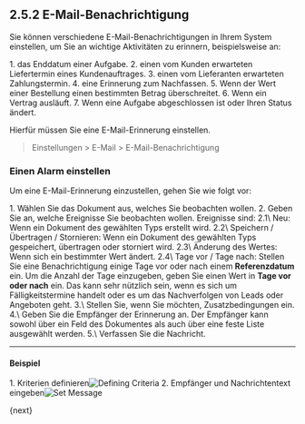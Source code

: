 ## 2.5.2 E-Mail-Benachrichtigung

Sie können verschiedene E-Mail-Benachrichtigungen in Ihrem System einstellen, um Sie an wichtige Aktivitäten zu erinnern, beispielsweise an:

1\. das Enddatum einer Aufgabe.
2\. einen vom Kunden erwarteten Liefertermin eines Kundenauftrages.
3\. einen vom Lieferanten erwarteten Zahlungstermin.
4\. eine Erinnerung zum Nachfassen.
5\. Wenn der Wert einer Bestellung einen bestimmten Betrag überschreitet.
6\. Wenn ein Vertrag ausläuft.
7\. Wenn eine Aufgabe abgeschlossen ist oder Ihren Status ändert.

Hierfür müssen Sie eine E-Mail-Erinnerung einstellen.

> Einstellungen > E-Mail > E-Mail-Benachrichtigung

### Einen Alarm einstellen

Um eine E-Mail-Erinnerung einzustellen, gehen Sie wie folgt vor:

1\. Wählen Sie das Dokument aus, welches Sie beobachten wollen.
2\. Geben Sie an, welche Ereignisse Sie beobachten wollen. Ereignisse sind:
2.1\ Neu: Wenn ein Dokument des gewählten Typs erstellt wird.
2.2\ Speichern / Übertragen / Stornieren: Wenn ein Dokument des gewählten Typs gespeichert, übertragen oder storniert wird.
2.3\ Änderung des Wertes: Wenn sich ein bestimmter Wert ändert.
2.4\ Tage vor / Tage nach: Stellen Sie eine Benachrichtigung einige Tage vor oder nach einem **Referenzdatum** ein. Um die Anzahl der Tage einzugeben, geben Sie einen Wert in **Tage vor oder nach** ein. Das kann sehr nützlich sein, wenn es sich um Fälligkeitstermine handelt oder es um das Nachverfolgen von Leads oder Angeboten geht.
3.\ Stellen Sie, wenn Sie möchten, Zusatzbedingungen ein.
4.\ Geben Sie die Empfänger der Erinnerung an. Der Empfänger kann sowohl über ein Feld des Dokumentes als auch über eine feste Liste ausgewählt werden.
5.\ Verfassen Sie die Nachricht.

---

#### Beispiel
1\. Kriterien definieren<img class="screenshot" alt="Defining Criteria" src="{{docs_base_url}}/assets/img/setup/email/email-alert-1.png">
2\. Empfänger und Nachrichtentext eingeben<img class="screenshot" alt="Set Message" src="{{docs_base_url}}/assets/img/setup/email/email-alert-2.png">

{next}

